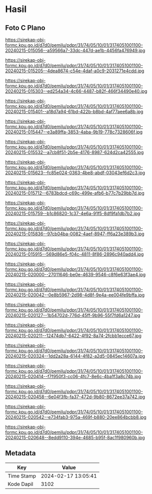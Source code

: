 # Hasil

## Foto C Plano

https://sirekap-obj-formc.kpu.go.id/d7d0/pemilu/pdpr/31/74/05/10/01/3174051001100-20240215-015056--a59566a7-33dc-447d-ae1b-4456fa476949.jpg

https://sirekap-obj-formc.kpu.go.id/d7d0/pemilu/pdpr/31/74/05/10/01/3174051001100-20240215-015205--4dea8674-c54e-4daf-a0c9-2031271e4cdd.jpg

https://sirekap-obj-formc.kpu.go.id/d7d0/pemilu/pdpr/31/74/05/10/01/3174051001100-20240215-015303--ed254a34-4c66-4487-b82f-466f34490e40.jpg

https://sirekap-obj-formc.kpu.go.id/d7d0/pemilu/pdpr/31/74/05/10/01/3174051001100-20240215-015401--a18d7a94-61bd-422b-b8bd-4af77aee6a8b.jpg

https://sirekap-obj-formc.kpu.go.id/d7d0/pemilu/pdpr/31/74/05/10/01/3174051001100-20240215-015447--e3a89ffa-3853-4aba-9b19-778c7328606f.jpg

https://sirekap-obj-formc.kpu.go.id/d7d0/pemilu/pdpr/31/74/05/10/01/3174051001100-20240215-015532--a7cb8f51-2b5e-4176-8987-624d2ca42555.jpg

https://sirekap-obj-formc.kpu.go.id/d7d0/pemilu/pdpr/31/74/05/10/01/3174051001100-20240215-015623--fc85e024-0363-4be8-abdf-03043ef6d2c3.jpg

https://sirekap-obj-formc.kpu.go.id/d7d0/pemilu/pdpr/31/74/05/10/01/3174051001100-20240215-015712--6783bdcd-c69c-499e-afb6-b77c7b29bb7d.jpg

https://sirekap-obj-formc.kpu.go.id/d7d0/pemilu/pdpr/31/74/05/10/01/3174051001100-20240215-015759--b1c86820-1c37-4e6a-91f5-8df9fa1db7b2.jpg

https://sirekap-obj-formc.kpu.go.id/d7d0/pemilu/pdpr/31/74/05/10/01/3174051001100-20240215-015836--97cb04ba-0082-4aef-8947-ff6a23e389b3.jpg

https://sirekap-obj-formc.kpu.go.id/d7d0/pemilu/pdpr/31/74/05/10/01/3174051001100-20240215-015915--569d86e5-f04c-4811-8f86-2896c940add4.jpg

https://sirekap-obj-formc.kpu.go.id/d7d0/pemilu/pdpr/31/74/05/10/01/3174051001100-20240215-020000--27011646-be0e-4639-9546-c8f6e63f3ae4.jpg

https://sirekap-obj-formc.kpu.go.id/d7d0/pemilu/pdpr/31/74/05/10/01/3174051001100-20240215-020042--0e8b5967-2d98-4d8f-9e4a-ee004fe9bffa.jpg

https://sirekap-obj-formc.kpu.go.id/d7d0/pemilu/pdpr/31/74/05/10/01/3174051001100-20240215-020127--1b54702d-776d-45ff-9b96-55f7fd6a1247.jpg

https://sirekap-obj-formc.kpu.go.id/d7d0/pemilu/pdpr/31/74/05/10/01/3174051001100-20240215-020211--12474db7-6422-4f92-8a74-2fcbb1ecce67.jpg

https://sirekap-obj-formc.kpu.go.id/d7d0/pemilu/pdpr/31/74/05/10/01/3174051001100-20240215-020324--1dd2a28a-6144-4f82-a2d5-0845ec14607a.jpg

https://sirekap-obj-formc.kpu.go.id/d7d0/pemilu/pdpr/31/74/05/10/01/3174051001100-20240215-020414--f7f950f3-cc06-4fc7-8e6c-4ba1f3a8c74b.jpg

https://sirekap-obj-formc.kpu.go.id/d7d0/pemilu/pdpr/31/74/05/10/01/3174051001100-20240215-020458--6e04f3fb-fa37-472d-9b80-8672ee37a742.jpg

https://sirekap-obj-formc.kpu.go.id/d7d0/pemilu/pdpr/31/74/05/10/01/3174051001100-20240215-020542--e734fab3-975a-469f-b880-20ee864bcbb8.jpg

https://sirekap-obj-formc.kpu.go.id/d7d0/pemilu/pdpr/31/74/05/10/01/3174051001100-20240215-020648--8edd9110-394e-4685-b95f-8ac1f980960b.jpg


## Metadata

| Key        | Value               |
| ---------- | ------------------- |
| Time Stamp | 2024-02-17 13:05:41 |
| Kode Dapil | 3102                |



